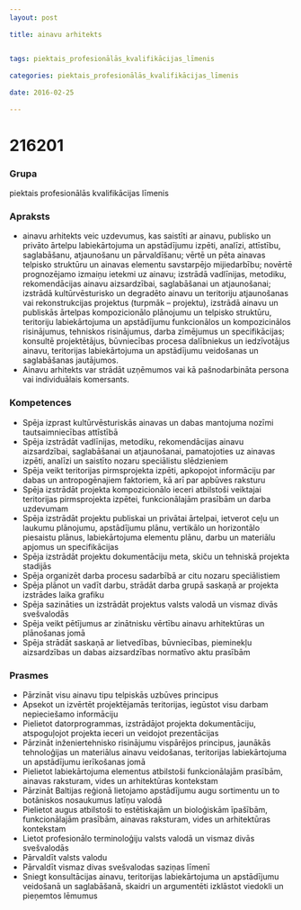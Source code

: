 ```yaml
---
layout: post
    
title: ainavu arhitekts

    
tags: piektais_profesionālās_kvalifikācijas_līmenis
    
categories: piektais_profesionālās_kvalifikācijas_līmenis
    
date: 2016-02-25
    
---
```

# 216201

### Grupa
piektais profesionālās kvalifikācijas līmenis


### Apraksts

* ainavu arhitekts veic uzdevumus, kas saistīti ar ainavu, publisko un privāto ārtelpu labiekārtojuma un apstādījumu izpēti, analīzi, attīstību, saglabāšanu, atjaunošanu un pārvaldīšanu; vērtē un pēta ainavas telpisko struktūru un ainavas elementu savstarpējo mijiedarbību; novērtē prognozējamo izmaiņu ietekmi uz ainavu; izstrādā vadlīnijas, metodiku, rekomendācijas ainavu aizsardzībai, saglabāšanai un atjaunošanai; izstrādā kultūrvēsturisko un degradēto ainavu un teritoriju atjaunošanas vai rekonstrukcijas projektus (turpmāk – projektu), izstrādā ainavu un publiskās ārtelpas kompozicionālo plānojumu un telpisko struktūru, teritoriju labiekārtojuma un apstādījumu funkcionālos un kompozicinālos risinājumus, tehniskos risinājumus, darba zīmējumus un specifikācijas; konsultē projektētājus, būvniecības procesa dalībniekus un iedzīvotājus ainavu, teritorijas labiekārtojuma un apstādījumu veidošanas un saglabāšanas jautājumos. 
* Ainavu arhitekts var strādāt uzņēmumos vai kā pašnodarbināta persona vai individuālais komersants. 

### Kompetences

* Spēja izprast kultūrvēsturiskās ainavas un dabas mantojuma nozīmi tautsaimniecības attīstībā
* Spēja izstrādāt vadlīnijas, metodiku, rekomendācijas ainavu aizsardzībai, saglabāšanai un atjaunošanai, pamatojoties uz ainavas izpēti, analīzi un saistīto nozaru speciālistu slēdzieniem
* Spēja veikt teritorijas pirmsprojekta izpēti, apkopojot informāciju par dabas un antropogēnajiem faktoriem, kā arī par apbūves raksturu
* Spēja izstrādāt projekta kompozicionālo ieceri atbilstoši veiktajai teritorijas pirmsprojekta izpētei, funkcionālajām prasībām un darba uzdevumam
* Spēja izstrādāt projektu publiskai un privātai ārtelpai, ietverot ceļu un laukumu plānojumu, apstādījumu plānu, vertikālo un horizontālo piesaistu plānus, labiekārtojuma elementu plānu, darbu un materiālu apjomus un specifikācijas
* Spēja izstrādāt projektu dokumentāciju meta, skiču un tehniskā projekta stadijās
* Spēja organizēt darba procesu sadarbībā ar citu nozaru speciālistiem
* Spēja plānot un vadīt darbu, strādāt darba grupā saskaņā ar projekta izstrādes laika grafiku
* Spēja sazināties un izstrādāt projektus valsts valodā un vismaz divās svešvalodās
* Spēja veikt pētījumus ar zinātnisku vērtību ainavu arhitektūras un plānošanas jomā
* Spēja strādāt saskaņā ar lietvedības, būvniecības, pieminekļu aizsardzības un dabas aizsardzības normatīvo aktu prasībām

### Prasmes 
* Pārzināt visu ainavu tipu telpiskās uzbūves principus
* Apsekot un izvērtēt projektējamās teritorijas, iegūstot visu darbam nepieciešamo informāciju
* Pielietot datorprogrammas, izstrādājot projekta dokumentāciju, atspoguļojot projekta ieceri un veidojot prezentācijas
* Pārzināt inženiertehnisko risinājumu vispārējos principus, jaunākās tehnoloģijas un materiālus ainavu veidošanas, teritorijas labiekārtojuma un apstādījumu ierīkošanas jomā
* Pielietot labiekārtojuma elementus atbilstoši funkcionālajām prasībām, ainavas raksturam, vides un arhitektūras kontekstam
* Pārzināt Baltijas reģionā lietojamo apstādījumu augu sortimentu un to botāniskos nosaukumus latīņu valodā
* Pielietot augus atbilstoši to estētiskajām un bioloģiskām īpašībām, funkcionālajām prasībām, ainavas raksturam, vides un arhitektūras kontekstam
* Lietot profesionālo terminoloģiju valsts valodā un vismaz divās svešvalodās
* Pārvaldīt valsts valodu
* Pārvaldīt vismaz divas svešvalodas saziņas līmenī
* Sniegt konsultācijas ainavu, teritorijas labiekārtojuma un apstādījumu veidošanā un saglabāšanā, skaidri un argumentēti izklāstot viedokli un pieņemtos lēmumus
